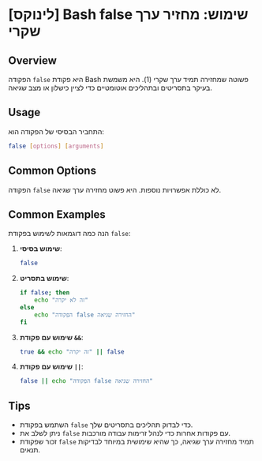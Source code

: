 # [לינוקס] Bash false שימוש: מחזיר ערך שקרי

## Overview
הפקודה `false` היא פקודת Bash פשוטה שמחזירה תמיד ערך שקרי (1). היא משמשת בעיקר בתסריטים ובתהליכים אוטומטיים כדי לציין כישלון או מצב שגיאה.

## Usage
התחביר הבסיסי של הפקודה הוא:

```bash
false [options] [arguments]
```

## Common Options
הפקודה `false` לא כוללת אפשרויות נוספות. היא פשוט מחזירה ערך שגיאה.

## Common Examples
הנה כמה דוגמאות לשימוש בפקודת `false`:

1. **שימוש בסיסי**:
   ```bash
   false
   ```

2. **שימוש בתסריט**:
   ```bash
   if false; then
       echo "זה לא יקרה"
   else
       echo "הפקודה false החזירה שגיאה"
   fi
   ```

3. **שימוש עם פקודת `&&`**:
   ```bash
   true && echo "זה יקרה" || false
   ```

4. **שימוש עם פקודת `||`**:
   ```bash
   false || echo "הפקודה false החזירה שגיאה"
   ```

## Tips
- השתמש בפקודת `false` כדי לבדוק תהליכים בתסריטים שלך.
- ניתן לשלב את `false` עם פקודות אחרות כדי לנהל זרימות עבודה מורכבות.
- זכור שפקודת `false` תמיד מחזירה ערך שגיאה, כך שהיא שימושית במיוחד לבדיקות תנאים.